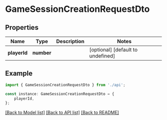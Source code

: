 # GameSessionCreationRequestDto


## Properties

Name | Type | Description | Notes
------------ | ------------- | ------------- | -------------
**playerId** | **number** |  | [optional] [default to undefined]

## Example

```typescript
import { GameSessionCreationRequestDto } from './api';

const instance: GameSessionCreationRequestDto = {
    playerId,
};
```

[[Back to Model list]](../README.md#documentation-for-models) [[Back to API list]](../README.md#documentation-for-api-endpoints) [[Back to README]](../README.md)
